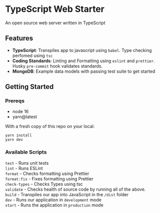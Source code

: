 # TypeScript Web Starter

An open source web server written in TypeScript

## Features

- **TypeScript**: Transpiles app to javascript using `babel`. Type checking
  perfomed using `tsc`
- **Coding Standards**: Linting and Formatting using `eslint` and `prettier`.
  Husky `pre-commit` hook validates standards.
- **MongoDB**: Example data models with passing test suite to get started

## Getting Started

### Prereqs

- node 16
- yarn@latest

With a fresh copy of this repo on your local:

```
yarn install
yarn dev
```

### Available Scripts

`test` - Runs unit tests<br/> `lint` - Runs ESLint<br/> `format` - Checks
formatting using Prettier<br/> `format:fix` - Fixes formatting using
Prettier</br> `check-types` - Checks Types using tsc</br> `validate` - Checks
health of source code by running all of the above.<br/> `build` - Transpiles our
app into JavaScript in the `/dist` folder<br/> `dev` - Runs our application in
`development` mode<br/> `start` - Runs the application in `production` mode<br/>
